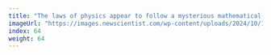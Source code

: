 ```yaml
---
title: "The laws of physics appear to follow a mysterious mathematical pattern"
imageUrl: "https://images.newscientist.com/wp-content/uploads/2024/10/17122723/SEI_225583756.jpg?width=788"
index: 64
weight: 64
---
```

